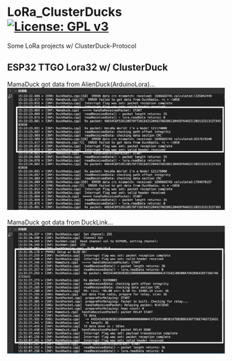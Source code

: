 # LoRa_ClusterDucks [![License: GPL v3](https://img.shields.io/badge/License-GPLv3-blue.svg)](https://www.gnu.org/licenses/gpl-3.0)<br>
Some LoRa projects w/ ClusterDuck-Protocol



## ESP32 TTGO Lora32 w/ ClusterDuck

MamaDuck got data from AlienDuck(ArduinoLora)...
<br>
<img src="pic/MamaDuck_AndroidLora.png" width=600/>
<br><br>
MamaDuck got data from DuckLink...
<br>
<img src="pic/MamaDuck_DuckLink.png" width=600/>
<br><br>
